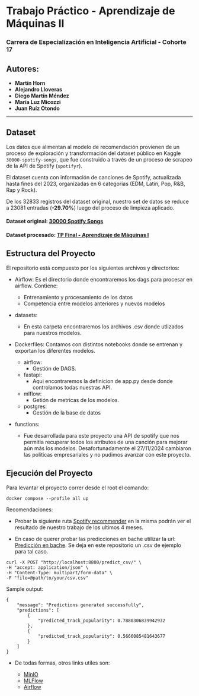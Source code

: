 # Trabajo Práctico - Aprendizaje de Máquinas II

### Carrera de Especialización en Inteligencia Artificial - Cohorte 17

## Autores:
- **Martín Horn**
- **Alejandro Lloveras**
- **Diego Martín Méndez**
- **María Luz Micozzi**
- **Juan Ruíz Otondo**

---

## Dataset

Los datos que alimentan al modelo de recomendación provienen de un proceso de exploración y transformación del dataset público en Kaggle `30000-spotify-songs`, que fue construido a través de un proceso de scrapeo de la API de Spotify (`spotifyr`).

El dataset cuenta con información de canciones de Spotify, actualizada hasta fines del 2023, organizadas en 6 categorias (EDM, Latin, Pop, R&B, Rap y Rock).

De los 32833 registros del dataset original, nuestro set de datos se reduce a 23081 entradas (**-29.70%**) luego del proceso de limpieza aplicado.

#### Dataset original: [30000 Spotify Songs](https://www.kaggle.com/datasets/joebeachcapital/30000-spotify-songs)

#### Dataset procesado: [TP Final - Aprendizaje de Máquinas I](https://github.com/mlmicozzi/SPOTIFY/)

## Estructura del Proyecto

El repositorio está compuesto por los siguientes archivos y directorios:

- Airflow: Es el directorio donde encontraremos los dags para procesar en airflow. Contiene:
  - Entrenamiento y procesamiento de los datos
  - Competencia entre modelos anteriores y nuevos modelos

- datasets: 
  - En esta carpeta encontraremos los archivos .csv donde utlizados para nuestros modelos.

- Dockerfiles: Contamos con distintos notebooks donde se entrenan y exportan los diferentes modelos.
    - airflow:
      * Gestión de DAGS.
    - fastapi:
      * Aqui encontraremos la definicion de app.py desde donde controlamos todas nuestras API.
    - mlflow:
      * Getión de metricas de los modelos.
    - postgres:
      * Gestión de la base de datos


- functions:
  - Fue desarrollada para este proyecto una API de spotify que nos permitia recuperar todos los atributos de una canción para mejorar aún más los modelos. Desafortunadamente el 27/11/2024 cambiaron las politicas empresariales y no pudimos avanzar con este proyecto.


## Ejecución del Proyecto

Para levantar el proyecto correr desde el root el comando:

```
docker compose --profile all up
```

Recomendaciones: 

- Probar la siguiente ruta [Spotify recommender](http://localhost:8800/view/) en la misma podrán ver el resultado de nuestro trabajo de los ultimos 4 meses.

- En caso de querer probar las predicciones en bache utilizar la url: [Predicción en bache](http://localhost:8800/predict_csv/). Se deja en este repositorio un .csv de ejemplo para tal caso.

```
curl -X POST "http://localhost:8800/predict_csv/" \
-H "accept: application/json" \
-H "Content-Type: multipart/form-data" \
-F "file=@path/to/your/csv.csv"
```

Sample output:

```
{
    "message": "Predictions generated successfully",
    "predictions": [
        {
            "predicted_track_popularity": 0.7880306839942932
        },
        {
            "predicted_track_popularity": 0.5666085481643677
        }
    ]
}
```


- De todas formas, otros links utiles son:

  - [MinIO](http://localhost:9000) 
  - [MLFlow](http://localhost:5000) 
  - [Airflow](http://localhost:8080) 